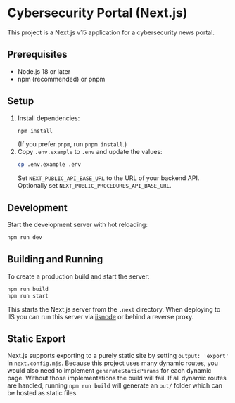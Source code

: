 # Cybersecurity Portal (Next.js)

This project is a Next.js v15 application for a cybersecurity news portal.

## Prerequisites

- Node.js 18 or later
- npm (recommended) or pnpm

## Setup

1. Install dependencies:
   ```bash
   npm install
   ```
   (If you prefer `pnpm`, run `pnpm install`.)
2. Copy `.env.example` to `.env` and update the values:
   ```bash
   cp .env.example .env
   ```
   Set `NEXT_PUBLIC_API_BASE_URL` to the URL of your backend API. Optionally set `NEXT_PUBLIC_PROCEDURES_API_BASE_URL`.

## Development

Start the development server with hot reloading:

```bash
npm run dev
```

## Building and Running

To create a production build and start the server:

```bash
npm run build
npm run start
```

This starts the Next.js server from the `.next` directory. When deploying to IIS you can run this server via [iisnode](https://github.com/Azure/iisnode) or behind a reverse proxy.

## Static Export

Next.js supports exporting to a purely static site by setting `output: 'export'` in `next.config.mjs`. Because this project uses many dynamic routes, you would also need to implement `generateStaticParams` for each dynamic page. Without those implementations the build will fail. If all dynamic routes are handled, running `npm run build` will generate an `out/` folder which can be hosted as static files.


